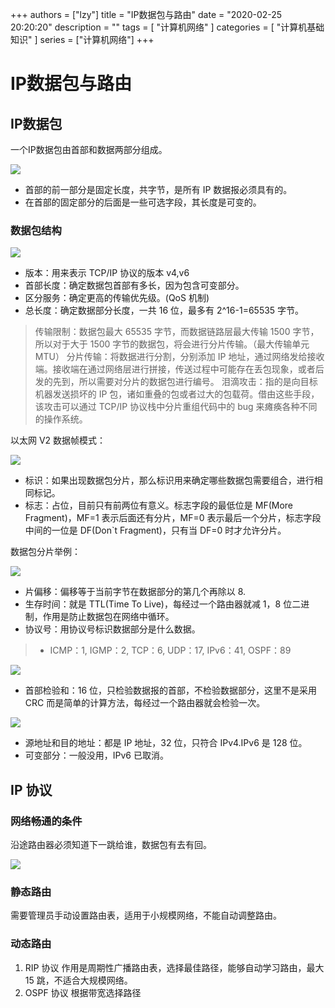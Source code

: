 +++
authors = ["lzy"]
title = "IP数据包与路由"
date = "2020-02-25 20:20:20"
description = ""
tags = [
    "计算机网络"
]
categories = [
    "计算机基础知识"
]
series = ["计算机网络"]
+++

# IP数据包与路由

## IP数据包

一个IP数据包由首部和数据两部分组成。

![](../static/MoGLblYC1oQmeoxFUXccmscEnKv.png)

- 首部的前一部分是固定长度，共字节，是所有 IP 数据报必须具有的。
- 在首部的固定部分的后面是一些可选字段，其长度是可变的。

### 数据包结构

![](../static/MQTObrfW0oXyhOxSTOzcHpLvnNc.png)

- 版本：用来表示 TCP/IP 协议的版本 v4,v6
- 首部长度：确定数据包首部有多长，因为包含可变部分。
- 区分服务：确定更高的传输优先级。(QoS 机制)
- 总长度：确定数据部分长度，一共 16 位，最多有 2^16-1=65535 字节。

> 传输限制：数据包最大 65535 字节，而数据链路层最大传输 1500 字节，所以对于大于 1500 字节的数据包，将会进行分片传输。（最大传输单元 MTU）
> 分片传输：将数据进行分割，分别添加 IP 地址，通过网络发给接收端。接收端在通过网络层进行拼接，传送过程中可能存在丢包现象，或者后发的先到，所以需要对分片的数据包进行编号。
> 泪滴攻击：指的是向目标机器发送损坏的 IP 包，诸如重叠的包或者过大的包载荷。借由这些手段，该攻击可以通过 TCP/IP 协议栈中分片重组代码中的 bug 来瘫痪各种不同的操作系统。

以太网 V2 数据帧模式：

![](../static/AS7cbKW6WotoHdxm6GBcNolDnKg.png)

- 标识：如果出现数据包分片，那么标识用来确定哪些数据包需要组合，进行相同标记。
- 标志：占位，目前只有前两位有意义。标志字段的最低位是 MF(More Fragment)，MF=1 表示后面还有分片，MF=0 表示最后一个分片，标志字段中间的一位是 DF(Don`t Fragment)，只有当 DF=0 时才允许分片。

数据包分片举例：

![](../static/LF1abQcrqofG8nxZawecsVBvnsh.png)

- 片偏移：偏移等于当前字节在数据部分的第几个再除以 8.
- 生存时间：就是 TTL(Time To Live)，每经过一个路由器就减 1，8 位二进制，作用是防止数据包在网络中循环。
- 协议号：用协议号标识数据部分是什么数据。

> - ICMP：1, IGMP：2, TCP：6, UDP：17, IPv6：41, OSPF：89

![](../static/GroSb6Q3topKomxZILsciOamn0w.png)

- 首部检验和：16 位，只检验数据报的首部，不检验数据部分，这里不是采用 CRC 而是简单的计算方法，每经过一个路由器就会检验一次。

![](../static/QDWqblO8No80Cbx7Yu7cq0ywnsf.png)

- 源地址和目的地址：都是 IP 地址，32 位，只符合 IPv4.IPv6 是 128 位。
- 可变部分：一般没用，IPv6 已取消。

## IP 协议

### 网络畅通的条件

沿途路由器必须知道下一跳给谁，数据包有去有回。

![](../static/FXoXbTfhOoABcvxMSErcQlRhnsV.png)

### 静态路由

需要管理员手动设置路由表，适用于小规模网络，不能自动调整路由。

### 动态路由

1. RIP 协议
   作用是周期性广播路由表，选择最佳路径，能够自动学习路由，最大 15 跳，不适合大规模网络。
2. OSPF 协议
   根据带宽选择路径
